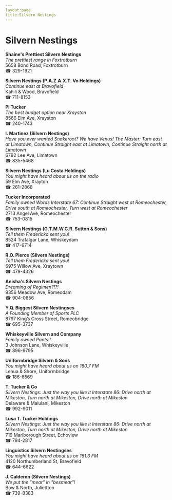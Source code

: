 ```yaml
---
layout:page
title:Silvern Nestings
---
```

# Silvern Nestings

**Shaine's Prettiest Silvern Nestings**  
_The prettiest range in Foxtrotburn_  
5658 Bond Road, Foxtrotburn  
☎ 329-1921



**Silvern Nestings (P.A.Z.A.X.T. Vo Holdings)**  
_Continue east at Bravofield_  
Kahili & Wood, Bravofield  
☎ 711-8153



**Pi Tucker**  
_The best budget option near Xrayston_  
8566 Elm Ave, Xrayston  
☎ 240-1743



**I. Martinez (Silvern Nestings)**  
_Have you ever wanted Snakeroot? We have Venus! 
The Master: Turn east at Limatown, Continue Straight east at Limatown, Continue Straight north at Limatown_  
6792 Lee Ave, Limatown  
☎ 835-5468



**Silvern Nestings (Lu Costa Holdings)**  
_You might have heard about us on the radio_  
59 Elm Ave, Xrayton  
☎ 261-2868



**Tucker Incorporated**  
_Family owned Words 
Interstate 67: Continue Straight west at Romeochester, Drive south at Romeochester, Turn west at Romeochester_  
2713 Angel Ave, Romeochester  
☎ 753-0815



**Silvern Nestings (G.T.M.W.C.R. Sutton & Sons)**  
_Tell them Fredericka sent you!_  
8524 Trafalgar Lane, Whiskeydam  
☎ 417-6714



**R.O. Pierce (Silvern Nestings)**  
_Tell them Fredericka sent you!_  
6975 Willow Ave, Xraytown  
☎ 479-4326



**Anisha's Silvern Nestings**  
_Dreaming of Regimen?!?!_  
9356 Meadow Ave, Romeodam  
☎ 904-0856



**Y.Q. Biggest Silvern Nestingses**  
_A Founding Member of Sports PLC_  
8797 King’s Cross Street, Romeobridge  
☎ 695-3737



**Whiskeyville Silvern and Company**  
_Family owned Pants!!_  
3 Johnson Lane, Whiskeyville  
☎ 896-9795



**Uniformbridge Silvern & Sons**  
_You might have heard about us on 180.7 FM_  
Lehua & Shore, Uniformbridge  
☎ 186-6569



**T. Tucker & Co**  
_Silvern Nestings: Just the way you like it 
Interstate 86: Drive north at Mikeston, Turn north at Mikeston, Drive north at Mikeston_  
Delaware & Malulani, Mikeston  
☎ 992-9011



**Lusa T. Tucker Holdings**  
_Silvern Nestings: Just the way you like it 
Interstate 86: Drive north at Mikeston, Turn north at Mikeston, Drive north at Mikeston_  
719 Marlborough Street, Echoview  
☎ 794-2817



**Linguistics Silvern Nestingses**  
_You might have heard about us on 161.3 FM_  
4120 Northumberland St, Bravofield  
☎ 644-6622



**J. Calderon (Silvern Nestings)**  
_We put the "mear" in "besmear"!_  
Bow & North, Juliettton  
☎ 739-8383



